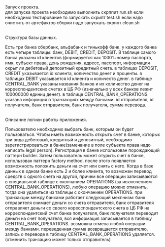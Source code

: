 <br/>Запуск проекта.  
для запуска проекта необходимо выполнить скрппит run.sh если необходимо тестирование то запускать скрипт test.sh если надо очистить от артефактов сборки надо запускать скрипт clean.sh

<br/>Структура базы данных.  

Есть три банка сбербанк, альфабанк и тинькофф банк. у каждого банка есть четыре таблицы:
банк, DEBIT, CREDIT, DEPOSIT. В таблице самого банка указаны id клиентов
(формируется как 10001+номер паспорта, имя, субъект права, день рождения, адресс, пасспорт,
информация окрыт ли дебетовый депозитный кредитный счета. в таблицах DEPOSIT, CREDIT указывается
id клиента, количество денег и проценты. в таблицах DEBIT указывается id клиента и количеств
денег. в таблице CENTRAL_BANK указаны названия банков и их количество денег на корреспондентских
счетах в ЦБ РФ (изначально у всех банков лежит 100000000 единиц денег). в таблице CENTRAL_BANK_OPERATIONS
указана информция о транзакциях между банками: id отправителя, id получателя, банк отправителя,
банк получателя, сумма перевода.

<br/>Описание логики работы приложения.  

Пользователю необходимо выбрать банк, которым он будет пользоваться. Чтобы иметь возможность
открыть счет в банке, которых три вида дебетовый, кредитный и депозитный, необходимо зарегистрироваться
в банке(замечание в поле субъекта права надо написать legal person). Регистрация в банке использован
порождающий паттерн builder. Затем пользователь может отурыть счет в банке, использован паттерн
factory method. после этого появляется возможность положить деньги на счет или снять с него.
Когда в базе данных в одном банке есть 2 и более клиента, то возможен перевод средств с одного
счета на другой, причем все операции записываются в специальной таблице с окончанием OPERATIONS
(за исключением CENTRAL_BANK_OPERATIONS), любую операцию можно отменить, тогда она удалиться
из таблицы с окончанием OPERATIONS. при транзакции между банками работает следующий мехпнизм:
банк отправителя снимает деньги со счета отправителя, банк отправителя отправляет деньги со своего
коресспондентского счета в ЦБ РФ на корреспондентский счет банка получателя, банк получателя
переводит деньги на счет получателя, вся информация записывается в таблицу CENTRAL_BANK_OPERATIONS.
возможна отмена любой операции между банками. переведенная сумма возвращается отправителю,
запись о переводе в таблицу CENTRAL_BANK_OPERATIONS удаляется.(отменить транзацию может только отправитель)


